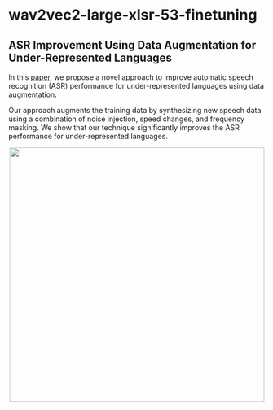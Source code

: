# wav2vec2-large-xlsr-53-finetuning
ASR Improvement Using Data Augmentation for Under-Represented Languages
-----  
In this [paper](https://github.com/neryabigon/wav2vec2-large-xlsr-53-finetuning/blob/main/ASR%20Augmented%20Wav2Vec2.0.pdf), we propose a novel approach to improve automatic speech recognition (ASR) performance for under-represented languages using data augmentation.

Our approach augments the training data by synthesizing new speech data using a combination of noise injection, speed changes, and frequency masking. We show that our technique significantly improves the ASR performance for under-represented languages.  
<p align="center">
<img align="center" src="https://user-images.githubusercontent.com/66886354/222962121-80438a8b-63f3-4a8f-bb1a-6dec4223004a.png" height="500" />
</p>
